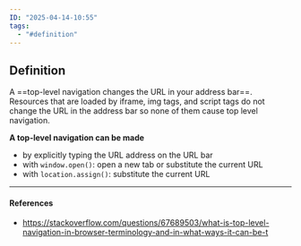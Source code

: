 ```yaml
---
ID: "2025-04-14-10:55"
tags:
  - "#definition"
---
```

## Definition

A ==top-level navigation changes the URL in your address bar==.
Resources that are loaded by iframe, img tags, and script tags do not change the URL in the address bar so none of them cause top level navigation.

**A top-level navigation can be made**
- by explicitly typing the URL address on the URL bar
- with `window.open()`: open a new tab or substitute the current URL
- with `location.assign()`: substitute the current URL

---
#### References
- https://stackoverflow.com/questions/67689503/what-is-top-level-navigation-in-browser-terminology-and-in-what-ways-it-can-be-t